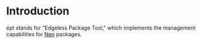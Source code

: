 # Introduction
ept stands for "Edgeless Package Tool," which implements the management capabilities for [Nep](/nep/introduction/1-whats) packages.
